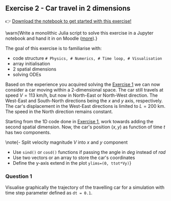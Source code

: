 <!--This file was generated, do not modify it.-->
## Exercise 2 - **Car travel in 2 dimensions**

👉 [Download the notebook to get started with this exercise!](https://github.com/eth-vaw-glaciology/course-101-0250-00/blob/main/exercise-notebooks/notebooks/lecture1_ex2.ipynb)

\warn{Write a monolithic Julia script to solve this exercise in a Jupyter notebook and hand it in on Moodle ([more](/homework)).}

The goal of this exercise is to familiarise with:
- code structure `# Physics, # Numerics, # Time loop, # Visualisation`
- array initialisation
- 2 spatial dimensions
- solving ODEs

Based on the experience you acquired solving the [Exercise 1](#exercise_1_-_car_travel) we can now consider a car moving within a 2-dimensional space. The car still travels at speed $V=113$ km/h, but now in North-East or North-West direction. The West-East and South-North directions being the $x$ and $y$ axis, respectively. The car's displacement in the West-East directions is limited to $L=200$ km. The speed in the North direction remains constant.

Starting from the 1D code done in [Exercise 1](#exercise_1_-_car_travel), work towards adding the second spatial dimension. Now, the car's position $(x,y)$ as function of time $t$ has two components.

\note{- Split velocity magnitude $V$ into $x$ and $y$ component
- Use `sind()` or `cosd()` functions if passing the angle in _deg_ instead of _rad_
- Use two vectors or an array to store the car's coordinates
- Define the y-axis extend in the plot `ylims=(0, ttot*Vy)`}

### Question 1

Visualise graphically the trajectory of the travelling car for a simulation with time step parameter defined as `dt = 0.1`.

